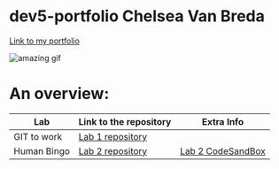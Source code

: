 
# dev5-portfolio Chelsea Van Breda
[Link to my portfolio](https://github.com/Chelsea-VB/DEV5-myportfolio)

![amazing gif](https://tenor.com/view/this-is-fine-fire-house-burning-okay-gif-5263684)

# An overview:
Lab | Link to the repository | Extra Info
----|------------------------|------------
GIT to work | [Lab 1 repository](https://github.com/Chelsea-VB/DEV5-LAB1)|
Human Bingo | [Lab 2 repository](https://github.com/Chelsea-VB/DEV5-LAB2)| [Lab 2 CodeSandBox](https://codesandbox.io/s/lab2-humanbingo-s1yw15) |
